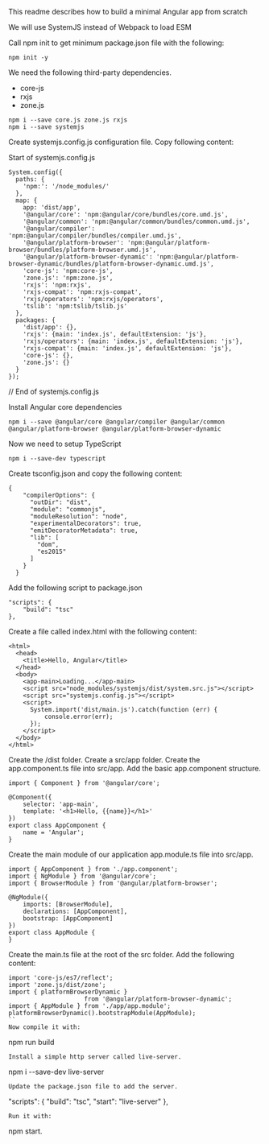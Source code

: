 This readme describes how to build a minimal Angular app from scratch

We will use SystemJS instead of Webpack to load ESM

Call npm init to get minimum package.json file with the following:
```
npm init -y
``` 

We need the following third-party dependencies.
- core-js
- rxjs
- zone.js
```
npm i --save core.js zone.js rxjs
npm i --save systemjs
```
Create systemjs.config.js configuration file.
Copy following content:

Start of systemjs.config.js
```
System.config({
  paths: {
    'npm:': '/node_modules/'
  },
  map: {
    app: 'dist/app',
    '@angular/core': 'npm:@angular/core/bundles/core.umd.js',
    '@angular/common': 'npm:@angular/common/bundles/common.umd.js',
    '@angular/compiler': 'npm:@angular/compiler/bundles/compiler.umd.js',
    '@angular/platform-browser': 'npm:@angular/platform-browser/bundles/platform-browser.umd.js',
    '@angular/platform-browser-dynamic': 'npm:@angular/platform-browser-dynamic/bundles/platform-browser-dynamic.umd.js',
    'core-js': 'npm:core-js',
    'zone.js': 'npm:zone.js',
    'rxjs': 'npm:rxjs',
    'rxjs-compat': 'npm:rxjs-compat',
    'rxjs/operators': 'npm:rxjs/operators',
    'tslib': 'npm:tslib/tslib.js'
  },
  packages: {
    'dist/app': {},
    'rxjs': {main: 'index.js', defaultExtension: 'js'},
    'rxjs/operators': {main: 'index.js', defaultExtension: 'js'},
    'rxjs-compat': {main: 'index.js', defaultExtension: 'js'},
    'core-js': {},
    'zone.js': {}
  }
});
```
// End of systemjs.config.js

Install Angular core dependencies
```
npm i --save @angular/core @angular/compiler @angular/common @angular/platform-browser @angular/platform-browser-dynamic
```

Now we need to setup TypeScript
```
npm i --save-dev typescript
```
Create tsconfig.json and copy the following content:
```
{
    "compilerOptions": {
      "outDir": "dist",
      "module": "commonjs",
      "moduleResolution": "node",
      "experimentalDecorators": true,
      "emitDecoratorMetadata": true,
      "lib": [
        "dom",
        "es2015"
      ]
    }
  }
```
Add the following script to package.json
```
"scripts": {
    "build": "tsc"
},
```
Create a file called index.html with the following content:
```
<html>
  <head>
    <title>Hello, Angular</title>
  </head>
  <body>
    <app-main>Loading...</app-main>
    <script src="node_modules/systemjs/dist/system.src.js"></script>
    <script src="systemjs.config.js"></script>
    <script>
      System.import('dist/main.js').catch(function (err) {
          console.error(err);
      });
    </script>
  </body>
</html>
```
Create the /dist folder.
Create a src/app folder.
Create the app.component.ts file into src/app.
Add the basic app.component structure.
```
import { Component } from '@angular/core';

@Component({
    selector: 'app-main',
    template: '<h1>Hello, {{name}}</h1>'
})
export class AppComponent {
    name = 'Angular';
}
```
Create the main module of our application app.module.ts file into src/app.
```
import { AppComponent } from './app.component';
import { NgModule } from '@angular/core';
import { BrowserModule } from '@angular/platform-browser';

@NgModule({
    imports: [BrowserModule],
    declarations: [AppComponent],
    bootstrap: [AppComponent]
})
export class AppModule {    
}
```
Create the main.ts file at the root of the src folder.
Add the following content:
```
import 'core-js/es7/reflect';
import 'zone.js/dist/zone';
import { platformBrowserDynamic } 
                     from '@angular/platform-browser-dynamic';
import { AppModule } from './app/app.module';
platformBrowserDynamic().bootstrapModule(AppModule);
``
Now compile it with:
```
npm run build
```
Install a simple http server called live-server.
```
npm i --save-dev live-server
```
Update the package.json file to add the server.
```
"scripts": {
  "build": "tsc",
  "start": "live-server"
},
```
Run it with:
```
npm start.
```
